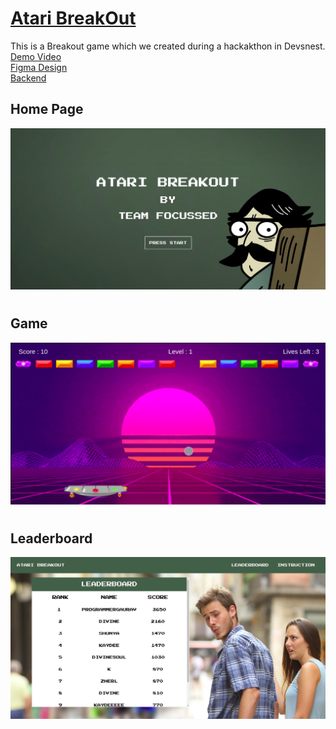 # [Atari BreakOut](https://ataribreakout.netlify.app/)

This is a Breakout game which we created during a hackakthon in Devsnest.
<br />
[Demo Video](https://drive.google.com/drive/folders/1evj3nOqF4V70nmotMqSStUTD6NI16L5N)
<br />
[Figma Design](https://www.figma.com/file/SV45jPAdIxwiLKO1sBVsxG/Breakout-Hackathon?node-id=0%3A1)
<br />
[Backend](https://github.com/Team-Focussed/backend_bribrek)

## Home Page

![Home Page](img/homepage.png)

#

## Game

![Game](img/game.png)

#

## Leaderboard

![Leaderboard](img/leaderboard.png)
